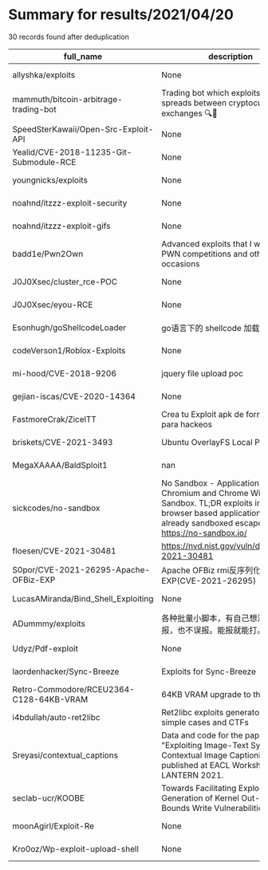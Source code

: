 
# Summary for results/2021/04/20
    
30 records found after deduplication

| full_name | description | html_url | matched_list | matched_count | pushed_at | size | stargazers_count | language | forks_count |
|-----------------------------------------|--------------------------------------------------------------------------------------------------------------------------------------------------------------------------------------|------------------------------------------------------------|----------------------------|-----------------|---------------------------|--------|--------------------|------------------|---------------|
| allyshka/exploits | None | https://github.com/allyshka/exploits | ['exploit'] | 1 | 2021-04-20 14:35:59+00:00 | 393 | 77 | Rich Text Format | 23 |
| mammuth/bitcoin-arbitrage-trading-bot | Trading bot which exploits price-spreads between cryptocurrency exchanges :mag::money_with_wings: | https://github.com/mammuth/bitcoin-arbitrage-trading-bot | ['exploit'] | 1 | 2021-04-20 17:43:55+00:00 | 15573 | 152 | Python | 29 |
| SpeedSterKawaii/Open-Src-Exploit-API | None | https://github.com/SpeedSterKawaii/Open-Src-Exploit-API | ['exploit'] | 1 | 2021-04-20 21:11:38+00:00 | 17 | 0 | C# | 0 |
| Yealid/CVE-2018-11235-Git-Submodule-RCE | None | https://github.com/Yealid/CVE-2018-11235-Git-Submodule-RCE | ['cve-2', 'rce'] | 2 | 2021-04-20 20:13:26+00:00 | 0 | 0 | | 0 |
| youngnicks/exploits | None | https://github.com/youngnicks/exploits | ['exploit'] | 1 | 2021-04-20 20:20:30+00:00 | 2 | 0 | HTML | 0 |
| noahnd/itzzz-exploit-security | None | https://github.com/noahnd/itzzz-exploit-security | ['exploit'] | 1 | 2021-04-20 17:42:43+00:00 | 46 | 0 | JavaScript | 0 |
| noahnd/itzzz-exploit-gifs | None | https://github.com/noahnd/itzzz-exploit-gifs | ['exploit'] | 1 | 2021-04-20 17:24:52+00:00 | 46 | 0 | JavaScript | 3 |
| badd1e/Pwn2Own | Advanced exploits that I wrote for PWN competitions and other occasions | https://github.com/badd1e/Pwn2Own | ['exploit'] | 1 | 2021-04-20 14:46:34+00:00 | 1 | 11 | | 1 |
| J0J0Xsec/cluster_rce-POC | None | https://github.com/J0J0Xsec/cluster_rce-POC | ['rce', 'rce poc'] | 2 | 2021-04-20 14:22:18+00:00 | 4 | 1 | Python | 0 |
| J0J0Xsec/eyou-RCE | None | https://github.com/J0J0Xsec/eyou-RCE | ['rce'] | 1 | 2021-04-20 14:21:05+00:00 | 3 | 1 | Python | 0 |
| Esonhugh/goShellcodeLoader | go语言下的 shellcode 加载工具 | https://github.com/Esonhugh/goShellcodeLoader | ['shellcode'] | 1 | 2021-04-20 12:39:15+00:00 | 2 | 2 | Go | 0 |
| codeVerson1/Roblox-Exploits | None | https://github.com/codeVerson1/Roblox-Exploits | ['exploit'] | 1 | 2021-04-20 09:50:04+00:00 | 0 | 0 | | 0 |
| mi-hood/CVE-2018-9206 | jquery file upload poc | https://github.com/mi-hood/CVE-2018-9206 | ['cve poc', 'cve-2'] | 2 | 2021-04-20 09:26:45+00:00 | 1 | 0 | Python | 0 |
| gejian-iscas/CVE-2020-14364 | None | https://github.com/gejian-iscas/CVE-2020-14364 | ['cve-2'] | 1 | 2021-04-20 03:04:10+00:00 | 2 | 1 | C | 0 |
| FastmoreCrak/ZicelTT | Crea tu Exploit apk de forma rapida para hackeos | https://github.com/FastmoreCrak/ZicelTT | ['exploit'] | 1 | 2021-04-20 21:43:21+00:00 | 20 | 0 | Shell | 0 |
| briskets/CVE-2021-3493 | Ubuntu OverlayFS Local Privesc | https://github.com/briskets/CVE-2021-3493 | ['cve-2'] | 1 | 2021-04-20 00:46:14+00:00 | 5 | 224 | C | 70 |
| MegaXAAAA/BaldSploit1 | nan | https://github.com/MegaXAAAA/BaldSploit1 | ['sploit'] | 1 | 2021-04-20 13:47:57+00:00 | 8209 | 0 | nan | 0 |
| sickcodes/no-sandbox | No Sandbox - Applications That Run Chromium and Chrome Without The Sandbox. TL;DR exploits in these browser based applications are already sandboxed escaped: https://no-sandbox.io/ | https://github.com/sickcodes/no-sandbox | ['0day', 'exploit', 'rce'] | 3 | 2021-04-20 22:08:10+00:00 | 197 | 152 | nan | 13 |
| floesen/CVE-2021-30481 | https://nvd.nist.gov/vuln/detail/CVE-2021-30481 | https://github.com/floesen/CVE-2021-30481 | ['cve-2'] | 1 | 2021-04-20 16:00:46+00:00 | 5 | 42 | Python | 4 |
| S0por/CVE-2021-26295-Apache-OFBiz-EXP | Apache OFBiz rmi反序列化EXP(CVE-2021-26295) | https://github.com/S0por/CVE-2021-26295-Apache-OFBiz-EXP | ['cve-2'] | 1 | 2021-04-20 02:41:49+00:00 | 53557 | 15 | Python | 1 |
| LucasAMiranda/Bind_Shell_Exploiting | None | https://github.com/LucasAMiranda/Bind_Shell_Exploiting | ['exploit'] | 1 | 2021-04-20 13:41:10+00:00 | 4 | 0 | Python | 0 |
| ADummmy/exploits | 各种批量小脚本，有自己想法，宁愿漏报，也不误报。能报就能打。 | https://github.com/ADummmy/exploits | ['exploit'] | 1 | 2021-04-20 16:40:19+00:00 | 12 | 0 | Python | 0 |
| Udyz/Pdf-exploit | None | https://github.com/Udyz/Pdf-exploit | ['exploit'] | 1 | 2021-04-20 12:28:26+00:00 | 8 | 1 | | 0 |
| laordenhacker/Sync-Breeze | Exploits for Sync-Breeze | https://github.com/laordenhacker/Sync-Breeze | ['exploit'] | 1 | 2021-04-20 10:20:39+00:00 | 8 | 0 | Python | 0 |
| Retro-Commodore/RCEU2364-C128-64KB-VRAM | 64KB VRAM upgrade to the C128 | https://github.com/Retro-Commodore/RCEU2364-C128-64KB-VRAM | ['rce'] | 1 | 2021-04-20 06:38:51+00:00 | 222 | 0 | | 0 |
| i4bdullah/auto-ret2libc | Ret2libc exploits generator, for simple cases and CTFs | https://github.com/i4bdullah/auto-ret2libc | ['exploit'] | 1 | 2021-04-20 16:14:02+00:00 | 4 | 5 | Python | 0 |
| Sreyasi/contextual_captions | Data and code for the paper "Exploiting Image-Text Synergy for Contextual Image Captioning" published at EACL Workshop LANTERN 2021. | https://github.com/Sreyasi/contextual_captions | ['exploit'] | 1 | 2021-04-20 15:39:11+00:00 | 64115 | 3 | Python | 0 |
| seclab-ucr/KOOBE | Towards Facilitating Exploit Generation of Kernel Out-Of-Bounds Write Vulnerabilities | https://github.com/seclab-ucr/KOOBE | ['exploit'] | 1 | 2021-04-20 16:14:03+00:00 | 224576 | 47 | | 10 |
| moonAgirl/Exploit-Re | None | https://github.com/moonAgirl/Exploit-Re | ['exploit'] | 1 | 2021-04-20 09:17:27+00:00 | 84993 | 11 | HTML | 6 |
| Kro0oz/Wp-exploit-upload-shell | None | https://github.com/Kro0oz/Wp-exploit-upload-shell | ['exploit'] | 1 | 2021-04-20 23:43:11+00:00 | 1 | 2 | | 0 |
